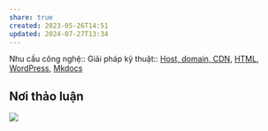 ```yaml
---
share: true
created: 2023-05-26T14:51
updated: 2024-07-27T13:34
---
```

Nhu cầu công nghệ::
Giải pháp kỹ thuật:: [Host, domain, CDN](../Gi%E1%BA%A3i%20ph%C3%A1p%20k%E1%BB%B9%20thu%E1%BA%ADt/Web/Host,%20domain,%20CDN.md), [HTML](../Gi%E1%BA%A3i%20ph%C3%A1p%20k%E1%BB%B9%20thu%E1%BA%ADt/Web/HTML.md), [WordPress](../Gi%E1%BA%A3i%20ph%C3%A1p%20k%E1%BB%B9%20thu%E1%BA%ADt/Web/WordPress.md), [Mkdocs](../Gi%E1%BA%A3i%20ph%C3%A1p%20k%E1%BB%B9%20thu%E1%BA%ADt/Web/Mkdocs.md)

## Nơi thảo luận
![](https://i.imgur.com/4fq665i.png)